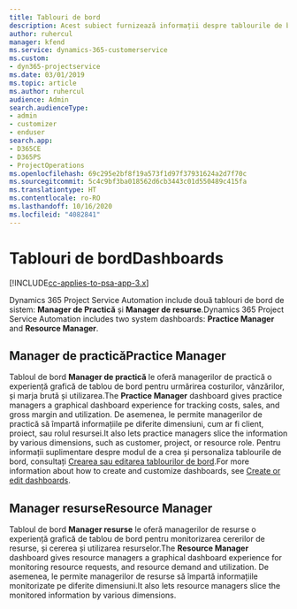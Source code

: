 ```yaml
---
title: Tablouri de bord
description: Acest subiect furnizează informații despre tablourile de bord de raportare care sunt incluse în Dynamics 365 Project Service Automation.
author: ruhercul
manager: kfend
ms.service: dynamics-365-customerservice
ms.custom:
- dyn365-projectservice
ms.date: 03/01/2019
ms.topic: article
ms.author: ruhercul
audience: Admin
search.audienceType:
- admin
- customizer
- enduser
search.app:
- D365CE
- D365PS
- ProjectOperations
ms.openlocfilehash: 69c295e2bf8f19a573f1d97f37931624a2d7f70c
ms.sourcegitcommit: 5c4c9bf3ba018562d6cb3443c01d550489c415fa
ms.translationtype: HT
ms.contentlocale: ro-RO
ms.lasthandoff: 10/16/2020
ms.locfileid: "4082841"
---
```

# <a name="dashboards"></a><span data-ttu-id="8ddd7-103">Tablouri de bord</span><span class="sxs-lookup"><span data-stu-id="8ddd7-103">Dashboards</span></span>

[!INCLUDE[cc-applies-to-psa-app-3.x](../includes/cc-applies-to-psa-app-3x.md)]

<span data-ttu-id="8ddd7-104">Dynamics 365 Project Service Automation include două tablouri de bord de sistem: **Manager de Practică** și **Manager de resurse**.</span><span class="sxs-lookup"><span data-stu-id="8ddd7-104">Dynamics 365 Project Service Automation includes two system dashboards: **Practice Manager** and **Resource Manager**.</span></span>

## <a name="practice-manager"></a><span data-ttu-id="8ddd7-105">Manager de practică</span><span class="sxs-lookup"><span data-stu-id="8ddd7-105">Practice Manager</span></span> 

<span data-ttu-id="8ddd7-106">Tabloul de bord **Manager de practică** le oferă managerilor de practică o experiență grafică de tablou de bord pentru urmărirea costurilor, vânzărilor, și marja brută și utilizarea.</span><span class="sxs-lookup"><span data-stu-id="8ddd7-106">The **Practice Manager** dashboard gives practice managers a graphical dashboard experience for tracking costs, sales, and gross margin and utilization.</span></span> <span data-ttu-id="8ddd7-107">De asemenea, le permite managerilor de practică să împartă informațiile pe diferite dimensiuni, cum ar fi client, proiect, sau rolul resursei.</span><span class="sxs-lookup"><span data-stu-id="8ddd7-107">It also lets practice managers slice the information by various dimensions, such as customer, project, or resource role.</span></span> <span data-ttu-id="8ddd7-108">Pentru informații suplimentare despre modul de a crea și personaliza tablourile de bord, consultați [Crearea sau editarea tablourilor de bord](https://docs.microsoft.com/dynamics365/customerengagement/on-premises/customize/create-edit-dashboards).</span><span class="sxs-lookup"><span data-stu-id="8ddd7-108">For more information about how to create and customize dashboards, see [Create or edit dashboards](https://docs.microsoft.com/dynamics365/customerengagement/on-premises/customize/create-edit-dashboards).</span></span>

## <a name="resource-manager"></a><span data-ttu-id="8ddd7-109">Manager resurse</span><span class="sxs-lookup"><span data-stu-id="8ddd7-109">Resource Manager</span></span> 

<span data-ttu-id="8ddd7-110">Tabloul de bord **Manager resurse** le oferă managerilor de resurse o experiență grafică de tablou de bord pentru monitorizarea cererilor de resurse, și cererea și utilizarea resurselor.</span><span class="sxs-lookup"><span data-stu-id="8ddd7-110">The **Resource Manager** dashboard gives resource managers a graphical dashboard experience for monitoring resource requests, and resource demand and utilization.</span></span> <span data-ttu-id="8ddd7-111">De asemenea, le permite managerilor de resurse să împartă informațiile monitorizate pe diferite dimensiuni.</span><span class="sxs-lookup"><span data-stu-id="8ddd7-111">It also lets resource managers slice the monitored information by various dimensions.</span></span>
